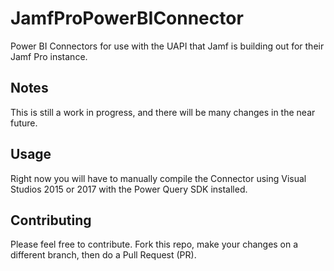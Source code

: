 # JamfProPowerBIConnector
Power BI Connectors for use with the UAPI that Jamf is building out for their Jamf Pro instance.

## Notes
This is still a work in progress, and there will be many changes in the near future.

## Usage
Right now you will have to manually compile the Connector using Visual Studios 2015 or 2017 with the Power Query SDK installed.

## Contributing
Please feel free to contribute. Fork this repo, make your changes on a different branch, then do a Pull Request (PR).